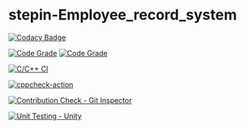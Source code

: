 # stepin-Employee_record_system
[![Codacy Badge](https://app.codacy.com/project/badge/Grade/49f9a9b229f54a6ba5343c1bcc367856)](https://www.codacy.com/gh/Akshata-Kanagoudar/stepin-Employee_record_system/dashboard?utm_source=github.com&amp;utm_medium=referral&amp;utm_content=Akshata-Kanagoudar/stepin-Employee_record_system&amp;utm_campaign=Badge_Grade)


[![Code Grade](https://www.code-inspector.com/project/27497/score/svg)](https://www.code-inspector.com)
[![Code Grade](https://www.code-inspector.com/project/27497/status/svg)](https://www.code-inspector.com)


[![C/C++ CI](https://github.com/Akshata-Kanagoudar/stepin-Employee_record_system/actions/workflows/c-build.yml/badge.svg)](https://github.com/Akshata-Kanagoudar/stepin-Employee_record_system/actions/workflows/c-build.yml)


[![cppcheck-action](https://github.com/Akshata-Kanagoudar/stepin-Employee_record_system/actions/workflows/cppcheck.yml/badge.svg)](https://github.com/Akshata-Kanagoudar/stepin-Employee_record_system/actions/workflows/cppcheck.yml)


[![Contribution Check - Git Inspector](https://github.com/Akshata-Kanagoudar/stepin-Employee_record_system/actions/workflows/gitinspector.yml/badge.svg)](https://github.com/Akshata-Kanagoudar/stepin-Employee_record_system/actions/workflows/gitinspector.yml)


[![Unit Testing - Unity](https://github.com/Akshata-Kanagoudar/stepin-Employee_record_system/actions/workflows/unity.yml/badge.svg)](https://github.com/Akshata-Kanagoudar/stepin-Employee_record_system/actions/workflows/unity.yml)

